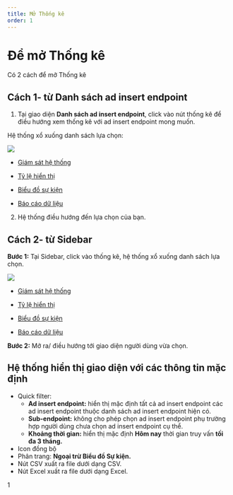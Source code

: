 ```yaml
---
title: Mở Thống kê
order: 1
---
```


# Để mở Thống kê
Có 2 cách để mở Thống kê

## Cách 1- từ Danh sách ad insert endpoint
1. Tại giao diện **Danh sách ad insert endpoint**, click vào nút thống kê để điều hướng xem thống kê với ad insert endpoint mong muốn.

Hệ thống xổ xuống danh sách lựa chọn:

![](../image/icon-redirect.png)

* [Giám sát hệ thống](./f-monitor-system.md)

* [Tỷ lệ hiển thị](./4-fillrate)

* [Biểu đồ sự kiện](./c-event-chart/a-by-channel.md)

* [Báo cáo dữ liệu](./b-data-report.md)

2. Hệ thống điều hướng đến lựa chọn của bạn.

## Cách 2- từ Sidebar

**Bước 1:** Tại Sidebar, click vào thống kê, hệ thống xổ xuống danh sách lựa chọn.

![](../image/select-statistic.png)

* [Giám sát hệ thống](./f-monitor-system.md)

* [Tỷ lệ hiển thị](./4-fillrate)

* [Biểu đồ sự kiện](./c-event-chart/a-by-channel.md)

* [Báo cáo dữ liệu](./b-data-report.md)

**Bước 2:** Mở ra/ điều hướng tới giao diện người dùng vừa chọn.

## Hệ thống hiển thị giao diện với các thông tin mặc định
* Quick filter:
    * **Ad insert endpoint:** hiển thị mặc định tất cả ad insert endpoint các ad insert endpoint thuộc danh sách ad insert endpoint hiện có.
    * **Sub-endpoint:** không cho phép chọn ad insert endpoint phụ trường hợp người dùng chưa chọn ad insert endpoint cụ thể.
    * **Khoảng thời gian:** hiển thị mặc định **Hôm nay** thời gian truy vấn **tối đa 3 tháng.**
* Icon đồng bộ
* Phân trang: **Ngoại trừ Biểu đồ Sự kiện.**
* Nút CSV xuất ra file dưới dạng CSV.
* Nút Excel xuất ra file dưới dạng Excel.




1